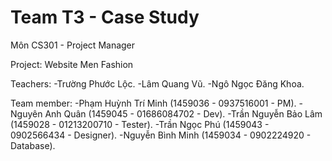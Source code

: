 ﻿# Team T3 - Case Study

Môn CS301 - Project Manager

Project: Website Men Fashion

Teachers:
-Trường Phước Lộc.
-Lâm Quang Vũ.
-Ngô Ngọc Đăng Khoa.

Team member:
-Phạm Huỳnh Trí Minh (1459036 - 0937516001 - PM).
-Nguyên Anh Quân (1459045 - 01686084702 - Dev).
-Trần Nguyễn Bảo Lâm (1459028 - 01213200710 - Tester).
-Trần Ngọc Phú (1459043 - 0902566434 - Designer).
-Nguyễn Bình Minh (1459034 - 0902224920 - Database).